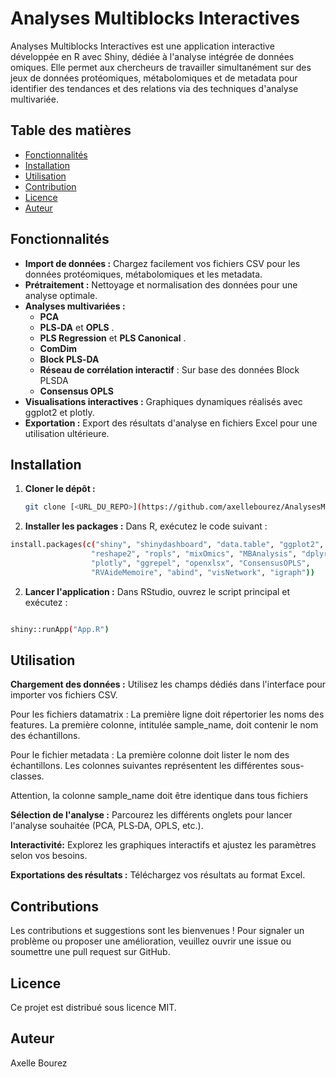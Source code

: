 # Analyses Multiblocks Interactives

Analyses Multiblocks Interactives est une application interactive développée en R avec Shiny, dédiée à l'analyse intégrée de données omiques. Elle permet aux chercheurs de travailler simultanément sur des jeux de données protéomiques, métabolomiques et de metadata pour identifier des tendances et des relations via des techniques d'analyse multivariée.

## Table des matières

- [Fonctionnalités](#fonctionnalités)
- [Installation](#installation)
- [Utilisation](#utilisation)
- [Contribution](#contribution)
- [Licence](#licence)
- [Auteur](#auteur)

## Fonctionnalités

- **Import de données :** Chargez facilement vos fichiers CSV pour les données protéomiques, métabolomiques et les metadata.
- **Prétraitement :** Nettoyage et normalisation des données pour une analyse optimale.
- **Analyses multivariées :**
  - **PCA**
  - **PLS‑DA** et **OPLS** .
  - **PLS Regression** et **PLS Canonical** .
  - **ComDim**
  - **Block PLS‑DA**
  - **Réseau de corrélation interactif** : Sur base des données Block PLSDA
  - **Consensus OPLS**
- **Visualisations interactives :** Graphiques dynamiques réalisés avec ggplot2 et plotly.
- **Exportation :** Export des résultats d'analyse en fichiers Excel pour une utilisation ultérieure.

## Installation

1. **Cloner le dépôt :**

   ```bash
   git clone [<URL_DU_REPO>](https://github.com/axellebourez/AnalysesMultiblockInteractives)
    ```
2. **Installer les packages :**
Dans R, exécutez le code suivant :
 ```bash
install.packages(c("shiny", "shinydashboard", "data.table", "ggplot2",
                   "reshape2", "ropls", "mixOmics", "MBAnalysis", "dplyr",
                   "plotly", "ggrepel", "openxlsx", "ConsensusOPLS",
                   "RVAideMemoire", "abind", "visNetwork", "igraph"))
 ```
                   
2. **Lancer l'application :**
Dans RStudio, ouvrez le script principal et exécutez :
```bash

shiny::runApp("App.R")
 ```

## Utilisation 

**Chargement des données :**
Utilisez les champs dédiés dans l'interface pour importer vos fichiers CSV.

Pour les fichiers datamatrix : La première ligne doit répertorier les noms des features. La première colonne, intitulée sample_name, doit contenir le nom des échantillons.

Pour le fichier metadata : La première colonne doit lister le nom des échantillons. Les colonnes suivantes représentent les différentes sous-classes.

Attention, la colonne sample_name doit être identique dans tous fichiers

**Sélection de l'analyse :**
Parcourez les différents onglets pour lancer l'analyse souhaitée (PCA, PLS‑DA, OPLS, etc.).

**Interactivité:**
Explorez les graphiques interactifs et ajustez les paramètres selon vos besoins.

**Exportations des résultats :**
Téléchargez vos résultats au format Excel.

## Contributions
Les contributions et suggestions sont les bienvenues !
Pour signaler un problème ou proposer une amélioration, veuillez ouvrir une issue ou soumettre une pull request sur GitHub.

## Licence
Ce projet est distribué sous licence MIT.

## Auteur
Axelle Bourez
